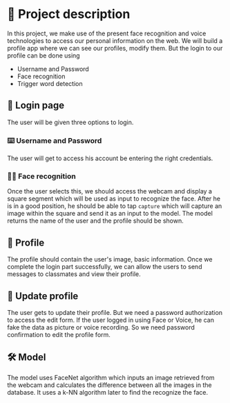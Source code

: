 # 📜 Project description

In this project, we make use of the present face recognition and voice technologies to access our personal information on the web. We will build a profile app where we can see our profiles, modify them. But the login to our profile can be done using

* Username and Password
* Face recognition
* Trigger word detection

## 🔑 Login page

The user will be given three options to login.

### ⌨️ Username and Password

The user will get to access his account be entering the right credentials.

### 👦👧 Face recognition

Once the user selects this, we should access the webcam and display a square segment which will be used as input to recognize the face. After he is in a good position, he should be able to tap `capture` which will capture an image within the square and send it as an input to the model. The model returns the name of the user and the profile should be shown.

## 📄 Profile

The profile should contain the user's image, basic information. Once we complete the login part successfully, we can allow the users to send messages to classmates and view their profile.

## 💾 Update profile

The user gets to update their profile. But we need a password authorization to access the edit form.
If the user logged in using Face or Voice, he can fake the data as picture or voice recording. So we need password confirmation to edit the profile form.

## 🛠 Model

The model uses FaceNet algorithm which inputs an image retrieved from the webcam and calculates the difference between all the images in the database. It uses a k-NN algorithm later to find the recognize the face.
